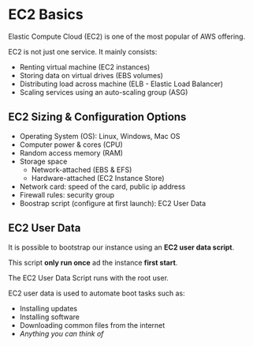# EC2 Basics

Elastic Compute Cloud (EC2) is one of the most popular of AWS offering.

EC2 is not just one service. It mainly consists:
- Renting virtual machine (EC2 instances)
- Storing data on virtual drives (EBS volumes)
- Distributing load across machine (ELB - Elastic Load Balancer)
- Scaling services using an auto-scaling group (ASG)

## EC2 Sizing & Configuration Options

- Operating System (OS): Linux, Windows, Mac OS
- Computer power & cores (CPU)
- Random access memory (RAM)
- Storage space
    - Network-attached (EBS & EFS)
    - Hardware-attached (EC2 Instance Store)
- Network card: speed of the card, public ip address
- Firewall rules: security group
- Boostrap script (configure at first launch): EC2 User Data

## EC2 User Data

It is possible to bootstrap our instance using an **EC2 user data script**. 

This script **only run once** ad the instance **first start**. 

The EC2 User Data Script runs with the root user.

EC2 user data is used to automate boot tasks such as:
- Installing updates
- Installing software
- Downloading common files from the internet
- *Anything you can think of*